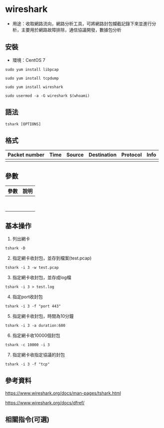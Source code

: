 # wireshark

- 用途：收取網路流向，網路分析工具，可將網路封包攔截記錄下來並進行分析，主要用於網路故障排除，通信協議開發，數據包分析

## 安裝
* 環境：CentOS 7
```shell
sudo yum install libpcap

sudo yum install tcpdump

sudo yum install wireshark

sudo usermod -a -G wireshark $(whoami) 
```

## 語法

```shell
tshark [OPTIONS]
```
## 格式

| Packet number | Time| Source | Destination | Protocol | Info |
| ---- | ---- | ---- | ---- | ---- | ---- |
|      |      |      |      |      |      |


## 參數

| 參數 | 說明 |
| ---- | ---- |
|      |      |
|      |      |
|      |      |
|      |      |
|      |      |
|      |      |
|      |      |
|      |      |
## 基本操作

1. 列出網卡
```shell
tshark -D
```

2. 指定網卡收封包，並存到檔案(test.pcap)
```shell
tshark -i 3 -w test.pcap
```

3. 指定網卡收封包，並存成log檔
```shell
tshark -i 3 > test.log
```

4. 指定port收封包
```shell
tshark -i 3 -f "port 443"
```
5. 指定網卡收封包，時間為10分鐘
```shell
tshark -i 3 -a duration:600
```

6. 指定網卡收10000個封包
```shell
tshark -c 10000 -i 3
```

7. 指定網卡收指定協議的封包
```shell
tshark -i 3 -f "tcp"
```

## 參考資料
https://www.wireshark.org/docs/man-pages/tshark.html

https://www.wireshark.org/docs/dfref/

## 相關指令(可選)
